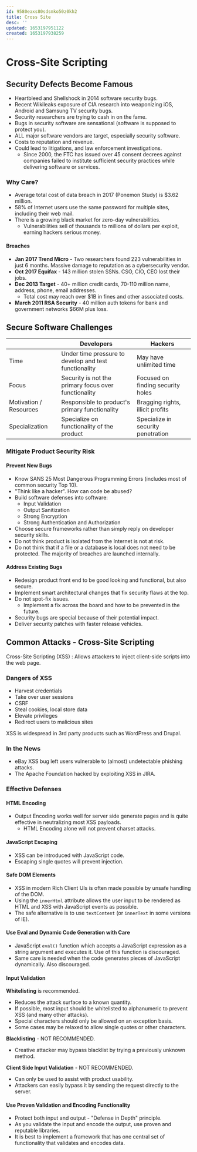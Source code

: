 ```yaml
---
id: 9580eaxs80sdsmko50z0kh2
title: Cross Site
desc: ''
updated: 1653197951122
created: 1653197938259
---
```


# Cross-Site Scripting

## Security Defects Become Famous

- Heartbleed and Shellshock in 2014 software security bugs.
- Recent Wikileaks exposure of CIA research into weaponizing iOS, Android and Samsung TV security bugs.
- Security researchers are trying to cash in on the fame.
- Bugs in security software are sensational (software is supposed to protect you).
- ALL major software vendors are target, especially security software.
- Costs to reputation and revenue.
- Could lead to litigations, and law enforcement investigations.
  - Since 2000, the FTC has issued over 45 consent decrees against companies failed to institute sufficient security practices while delivering software or services.

### Why Care?

- Average total cost of data breach in 2017 (Ponemon Study) is $3.62 million.
- 58% of Internet users use the same password for multiple sites, including their web mail.
- There is a growing black market for zero-day vulnerabilities.
  - Vulnerabilities sell of thousands to millions of dollars per exploit, earning hackers serious money.

#### Breaches

- **Jan 2017 Trend Micro** - Two researchers found 223 vulnerabilities in just 6 months. Massive damage to reputation as a cybersecurity vendor.
- **Oct 2017 Equifax** - 143 million stolen SSNs. CSO, CIO, CEO lost their jobs.
- **Dec 2013 Target** - 40+ million credit cards, 70-110 million name, address, phone, email addresses.
  - Total cost may reach over $1B in fines and other associated costs.
- **March 2011 RSA Security** - 40 million auth tokens for bank and government networks $66M plus loss.

## Secure Software Challenges

|       | Developers                                            | Hackers                           |
| ----- | ----------------------------------------------------- | --------------------------------- |
| Time  | Under time pressure to develop and test functionality | May have unlimited time           |
| Focus | Security is not the primary focus over functionality  | Focused on finding security holes |
| Motivation / Resources | Responsible to product's primary functionality | Bragging rights, illicit profits |
| Specialization | Specialize on functionality of the product | Specialize in security penetration |

### Mitigate Product Security Risk

#### Prevent New Bugs

- Know SANS 25 Most Dangerous Programming Errors (includes most of common security Top 10).
- "Think like a hacker". How can code be abused?
- Build software defenses into software:
  - Input Validation
  - Output Sanitization
  - Strong Encryption
  - Strong Authentication and Authorization
- Choose secure frameworks rather than simply reply on developer security skills.
- Do not think product is isolated from the Internet is not at risk.
- Do not think that if a file or a database is local does not need to be protected. The majority of breaches are launched internally.

#### Address Existing Bugs

- Redesign product front end to be good looking and functional, but also secure.
- Implement smart architectural changes that fix security flaws at the top.
- Do not spot-fix issues.
  - Implement a fix across the board and how to be prevented in the future.
- Security bugs are special because of their potential impact.
- Deliver security patches with faster release vehicles.

## Common Attacks - Cross-Site Scripting

Cross-Site Scripting (XSS)
: Allows attackers to inject client-side scripts into the web page.

### Dangers of XSS

- Harvest credentials
- Take over user sessions
- CSRF
- Steal cookies, local store data
- Elevate privileges
- Redirect users to malicious sites

XSS is widespread in 3rd party products such as WordPress and Drupal.

### In the News

- eBay XSS bug left users vulnerable to (almost) undetectable phishing attacks.
- The Apache Foundation hacked by exploiting XSS in JIRA.

### Effective Defenses

#### HTML Encoding

- Output Encoding works well for server side generate pages and is quite effective in neutralizing most XSS payloads.
  - HTML Encoding alone will not prevent charset attacks.

#### JavaScript Escaping

- XSS can be introduced with JavaScript code.
- Escaping single quotes will prevent injection.

#### Safe DOM Elements

- XSS in modern Rich Client UIs is often made possible by unsafe handling of the DOM.
- Using the `innerHtml` attribute allows the user input to be rendered as HTML and XSS with JavaScript events as possible.
- The safe alternative is to use `textContent` (or `innerText` in some versions of IE).

#### Use Eval and Dynamic Code Generation with Care

- JavaScript `eval()` function which accepts a JavaScript expression as a string argument and executes it. Use of this function is discouraged.
- Same care is needed when the code generates pieces of JavaScript dynamically. Also discouraged.

#### Input Validation

**Whitelisting** is recommended.

- Reduces the attack surface to a known quantity.
- If possible, most input should be whitelisted to alphanumeric to prevent XSS (and many other attacks).
- Special characters should only be allowed on an exception basis.
- Some cases may be relaxed to allow single quotes or other characters.

**Blacklisting** - NOT RECOMMENDED.

- Creative attacker may bypass blacklist by trying a previously unknown method.

**Client Side Input Validation** - NOT RECOMMENDED.

- Can only be used to assist with product usability.
- Attackers can easily bypass it by sending the request directly to the server.

#### Use Proven Validation and Encoding Functionality

- Protect both input and output - "Defense in Depth" principle.
- As you validate the input and encode the output, use proven and reputable libraries.
- It is best to implement a framework that has one central set of functionality that validates and encodes data.